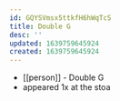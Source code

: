 ```yaml
---
id: GQYSVmsx5ttkfH6hWqTcS
title: Double G
desc: ''
updated: 1639759645924
created: 1639759645924
---
```



- [[person]] - Double G
- appeared 1x at the stoa
